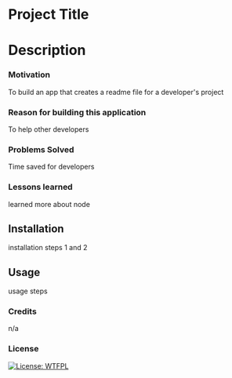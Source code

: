 # Project Title 
  # Description
  ### Motivation
  To build an app that creates a readme file for a developer's project
  ### Reason for building this application
  To help other developers
  ### Problems Solved
  Time saved for developers
  ### Lessons learned
  learned more about node
  ## Installation
  installation steps 1 and 2
  ## Usage
  usage steps
  ### Credits
  n/a
  ### License
  [![License: WTFPL](https://img.shields.io/badge/License-WTFPL-brightgreen.svg)](http://www.wtfpl.net/about/)

